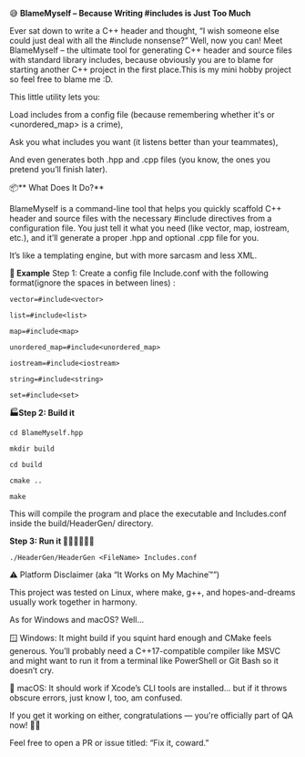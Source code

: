 😅 **BlameMyself – Because Writing #includes is Just Too Much**

Ever sat down to write a C++ header and thought, “I wish someone else could just deal with all the #include nonsense?” Well, now you can! Meet BlameMyself – the ultimate tool for generating C++ header and source files with standard library includes, because obviously you are to blame for starting another C++ project in the first place.This is my mini hobby project so feel free to blame me :D.

This little utility lets you:

Load includes from a config file (because remembering whether it's <map> or <unordered_map> is a crime),

Ask you what includes you want (it listens better than your teammates),

And even generates both .hpp and .cpp files (you know, the ones you pretend you’ll finish later).

📦** What Does It Do?**

BlameMyself is a command-line tool that helps you quickly scaffold C++ header and source files with the necessary #include directives from a configuration file. You just tell it what you need (like vector, map, iostream, etc.), and it’ll generate a proper .hpp and optional .cpp file for you.

It’s like a templating engine, but with more sarcasm and less XML.

**🧪 Example**
Step 1: Create a config file
Include.conf with the following format(ignore the spaces in between lines) :

    vector=#include<vector>
    
    list=#include<list>
    
    map=#include<map>
    
    unordered_map=#include<unordered_map>
    
    iostream=#include<iostream>
    
    string=#include<string>
    
    set=#include<set>

**🏭Step 2: Build it**
    
    cd BlameMyself.hpp
    
    mkdir build
    
    cd build
    
    cmake ..
    
    make

This will compile the program and place the executable and Includes.conf inside the build/HeaderGen/ directory.

**Step 3: Run it 🏃‍♂️🏃‍♂️🏃‍♂️**

    ./HeaderGen/HeaderGen <FileName> Includes.conf


⚠️ Platform Disclaimer (aka “It Works on My Machine™”)

This project was tested on Linux, where make, g++, and hopes-and-dreams usually work together in harmony.

As for Windows and macOS? Well...

🪟 Windows: It might build if you squint hard enough and CMake feels generous. You’ll probably need a C++17-compatible compiler like MSVC and might want to run it from a terminal like PowerShell or Git Bash so it doesn’t cry.

🍎 macOS: It should work if Xcode’s CLI tools are installed... but if it throws obscure errors, just know I, too, am confused.

If you get it working on either, congratulations — you're officially part of QA now! 🧪✨

Feel free to open a PR or issue titled: “Fix it, coward.”


